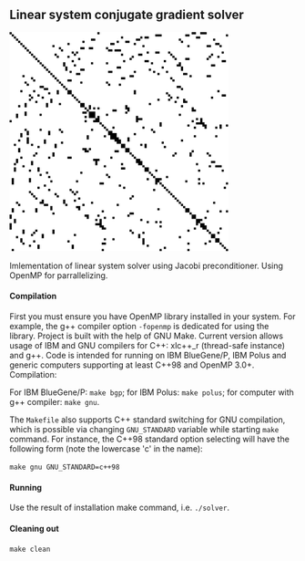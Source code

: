 ## **Linear system conjugate gradient solver**

<img src="img/sparse-matrix.png" alt="<icon here>" width="384"/>

Imlementation of linear system solver using Jacobi preconditioner. Using OpenMP for parrallelizing.

#### Compilation 

First you must ensure you have OpenMP library installed in your system. For example, the g++ compiler option `-fopenmp` is dedicated for using the library. Project is built with the help of GNU Make. Current version allows usage of IBM and GNU compilers for C++: xlc++\_r (thread-safe instance) and g++. Code is intended for running on IBM BlueGene/P, IBM Polus and generic computers supporting at least C++98 and OpenMP 3.0+. Compilation:

For IBM BlueGene/P: `make bgp`;
for IBM Polus: `make polus`;
for computer with g++ compiler: `make gnu`.

The `Makefile` also supports C++ standard switching for GNU compilation, which is possible via changing `GNU_STANDARD` variable while starting `make` command. For instance, the C++98 standard option selecting will have the following form (note the lowercase 'c' in the name):

`make gnu GNU_STANDARD=c++98`

#### Running

Use the result of installation make command, i.e. `./solver`.

#### Cleaning out

`make clean`
